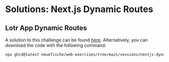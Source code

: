 # Solutions: Next.js Dynamic Routes

## Lotr App Dynamic Routes

A solution to this challenge can be found [here](https://github.com/neuefische/web-exercises/tree/main/sessions/nextjs-dynamic-routes/lotr-app-dynamic-routes_solution). Alternatively, you can download the code with the following command:

```bash
npx ghcd@latest neuefische/web-exercises/tree/main/sessions/nextjs-dynamic-routes/lotr-app-dynamic-routes_solution
```
